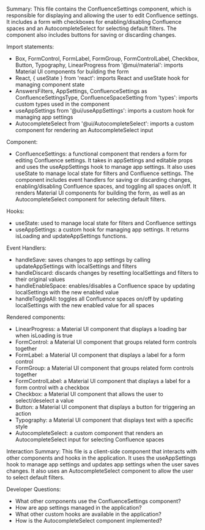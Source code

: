 Summary:
This file contains the ConfluenceSettings component, which is responsible for displaying and allowing the user to edit Confluence settings. It includes a form with checkboxes for enabling/disabling Confluence spaces and an AutocompleteSelect for selecting default filters. The component also includes buttons for saving or discarding changes.

Import statements:
- Box, FormControl, FormLabel, FormGroup, FormControlLabel, Checkbox, Button, Typography, LinearProgress from '@mui/material': imports Material UI components for building the form
- React, { useState } from 'react': imports React and useState hook for managing component state
- AnswersFilters, AppSettings, ConfluenceSettings as ConfluenceSettingsType, ConfluenceSpaceSetting from 'types': imports custom types used in the component
- useAppSettings from '@ui/useAppSettings': imports a custom hook for managing app settings
- AutocompleteSelect from '@ui/AutocompleteSelect': imports a custom component for rendering an AutocompleteSelect input

Component:
- ConfluenceSettings: a functional component that renders a form for editing Confluence settings. It takes in appSettings and editable props and uses the useAppSettings hook to manage app settings. It also uses useState to manage local state for filters and Confluence settings. The component includes event handlers for saving or discarding changes, enabling/disabling Confluence spaces, and toggling all spaces on/off. It renders Material UI components for building the form, as well as an AutocompleteSelect component for selecting default filters.

Hooks:
- useState: used to manage local state for filters and Confluence settings
- useAppSettings: a custom hook for managing app settings. It returns isLoading and updateAppSettings functions.

Event Handlers:
- handleSave: saves changes to app settings by calling updateAppSettings with localSettings and filters
- handleDiscard: discards changes by resetting localSettings and filters to their original values
- handleEnableSpace: enables/disables a Confluence space by updating localSettings with the new enabled value
- handleToggleAll: toggles all Confluence spaces on/off by updating localSettings with the new enabled value for all spaces

Rendered components:
- LinearProgress: a Material UI component that displays a loading bar when isLoading is true
- FormControl: a Material UI component that groups related form controls together
- FormLabel: a Material UI component that displays a label for a form control
- FormGroup: a Material UI component that groups related form controls together
- FormControlLabel: a Material UI component that displays a label for a form control with a checkbox
- Checkbox: a Material UI component that allows the user to select/deselect a value
- Button: a Material UI component that displays a button for triggering an action
- Typography: a Material UI component that displays text with a specific style
- AutocompleteSelect: a custom component that renders an AutocompleteSelect input for selecting Confluence spaces

Interaction Summary:
This file is a client-side component that interacts with other components and hooks in the application. It uses the useAppSettings hook to manage app settings and updates app settings when the user saves changes. It also uses an AutocompleteSelect component to allow the user to select default filters.

Developer Questions:
- What other components use the ConfluenceSettings component?
- How are app settings managed in the application?
- What other custom hooks are available in the application?
- How is the AutocompleteSelect component implemented?